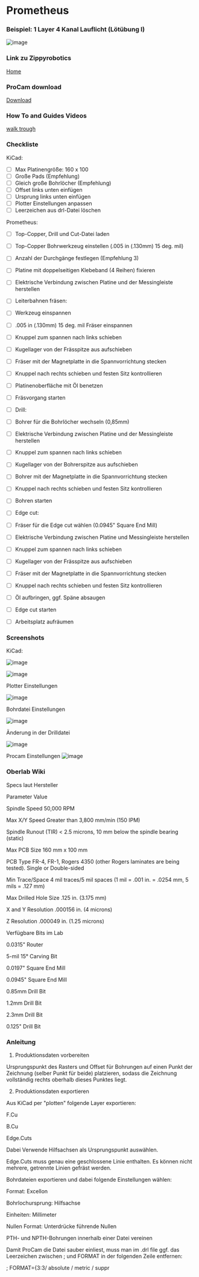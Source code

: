 # Prometheus

### Beispiel: 1 Layer 4 Kanal Lauflicht (Lötübung I)
![image](https://github.com/frankyhub/Prometheus/blob/main/Pix/4Kanal-LL.png)

### Link zu Zippyrobotics
[Home](https://www.zippyrobotics.com/)

### ProCam download
[Download](https://www.zippyrobotics.com/download/)

### How To and Guides Videos
[walk trough](https://www.zippyrobotics.com/how-to/)


### Checkliste


KiCad:

- [ ] Max Platinengröße: 160 x 100
- [ ] Große Pads (Empfehlung)
- [ ] Gleich große Bohrlöcher (Empfehlung)
- [ ] Offset links unten einfügen
- [ ] Ursprung links unten einfügen
- [ ] Plotter Einstellungen anpassen
- [ ] Leerzeichen aus drl-Datei löschen

Prometheus:

- [ ] Top-Copper, Drill und Cut-Datei laden
- [ ] Top-Copper Bohrwerkzeug einstellen (.005 in (.130mm) 15 deg. mil)
- [ ] Anzahl der Durchgänge festlegen (Empfehlung 3)
- [ ] Platine mit doppelseitigen Klebeband (4 Reihen) fixieren
- [ ] Elektrische Verbindung zwischen Platine und der Messingleiste herstellen 
- [ ] Leiterbahnen fräsen:
- [ ] Werkzeug einspannen
- [ ] .005 in (.130mm) 15 deg. mil Fräser einspannen 
- [ ] Knuppel zum spannen nach links schieben 
- [ ] Kugellager von der Frässpitze aus aufschieben
- [ ] Fräser mit der Magnetplatte in die Spannvorrichtung stecken
- [ ] Knuppel nach rechts schieben und festen Sitz kontrollieren
- [ ] Platinenoberfläche mit Öl benetzen
- [ ] Fräsvorgang starten
- [ ] Drill: 
- [ ] Bohrer für die Bohrlöcher wechseln (0,85mm)
- [ ] Elektrische Verbindung zwischen Platine und der Messingleiste herstellen 
- [ ] Knuppel zum spannen nach links schieben 
- [ ] Kugellager von der Bohrerspitze aus aufschieben
- [ ] Bohrer mit der Magnetplatte in die Spannvorrichtung stecken
- [ ] Knuppel nach rechts schieben und festen Sitz kontrollieren
- [ ] Bohren starten 
- [ ] Edge cut:
- [ ] Fräser für die Edge cut wählen (0.0945" Square End Mill)
- [ ] Elektrische Verbindung zwischen Platine und Messingleiste herstellen 
- [ ] Knuppel zum spannen nach links schieben 
- [ ] Kugellager von der Frässpitze aus aufschieben
- [ ] Fräser mit der Magnetplatte in die Spannvorrichtung stecken
- [ ] Knuppel nach rechts schieben und festen Sitz kontrollieren
- [ ] Öl aufbringen, ggf. Späne absaugen 
- [ ] Edge cut starten
- [ ] Arbeitsplatz aufräumen


### Screenshots

KiCad:

![image](https://github.com/frankyhub/Prometheus/blob/main/Pix/kicad1.png)

![image](https://github.com/frankyhub/Prometheus/blob/main/Pix/kicad2.png)

Plotter Einstellungen

![image](https://github.com/frankyhub/Prometheus/blob/main/Pix/kicad4.png)

Bohrdatei Einstellungen

![image](https://github.com/frankyhub/Prometheus/blob/main/Pix/kicad5.png)

Änderung in der Drilldatei

![image](https://github.com/frankyhub/Prometheus/blob/main/Pix/drill1.png)

Procam Einstellungen
![image](https://github.com/frankyhub/Prometheus/blob/main/Pix/Prom1.png)





### Oberlab Wiki

Specs laut Hersteller

Parameter	Value

Spindle Speed	50,000 RPM

Max X/Y Speed	Greater than 3,800 mm/min (150 IPM)

Spindle Runout (TIR)	< 2.5 microns, 10 mm below the spindle bearing (static)

Max PCB Size	160 mm x 100 mm

PCB Type	FR-4, FR-1, Rogers 4350 (other Rogers laminates are being tested). Single or Double-sided

Min Trace/Space	4 mil traces/5 mil spaces (1 mil = .001 in. = .0254 mm, 5 mils = .127 mm)

Max Drilled Hole Size	.125 in. (3.175 mm)

X and Y Resolution	.000156 in. (4 microns)

Z Resolution	.000049 in. (1.25 microns)

Verfügbare Bits im Lab

0.0315" Router

5-mil 15° Carving Bit

0.0197" Square End Mill

0.0945" Square End Mill

0.85mm Drill Bit

1.2mm Drill Bit

2.3mm Drill Bit

0.125" Drill Bit


### Anleitung
1. Produktionsdaten vorbereiten

Ursprungspunkt des Rasters und Offset für Bohrungen auf einen Punkt der Zeichnung (selber Punkt für beide) platzieren, sodass die Zeichnung vollständig rechts oberhalb dieses Punktes liegt.


2. Produktionsdaten exportieren

Aus KiCad per "plotten" folgende Layer exportieren:


F.Cu

B.Cu

Edge.Cuts

Dabei Verwende Hilfsachsen als Ursprungspunkt auswählen.


Edge.Cuts muss genau eine geschlossene Linie enthalten. Es können nicht mehrere, getrennte Linien gefräst werden.


Bohrdateien exportieren und dabei folgende Einstellungen wählen:


Format: Excellon

Bohrlochursprung: Hilfsachse

Einheiten: Millimeter

Nullen Format: Unterdrücke führende Nullen

PTH- und NPTH-Bohrungen innerhalb einer Datei vereinen

Damit ProCam die Datei sauber einliest, muss man im .drl file ggf. das Leerzeichen zwischen ; und FORMAT in der folgenden Zeile entfernen:


; FORMAT={3:3/ absolute / metric / suppr


